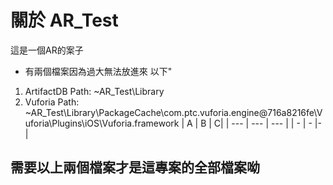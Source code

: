 # 關於 AR_Test
這是一個AR的案子

* 有兩個檔案因為過大無法放進來 以下"
 1. ArtifactDB  Path: ~AR_Test\Library
 2. Vuforia     Path: ~AR_Test\Library\PackageCache\com.ptc.vuforia.engine@716a8216fe\Vuforia\Plugins\iOS\Vuforia.framework
| A | B | C| 
| --- | --- | --- |
| - | - |- | 
## 需要以上兩個檔案才是這專案的全部檔案呦
